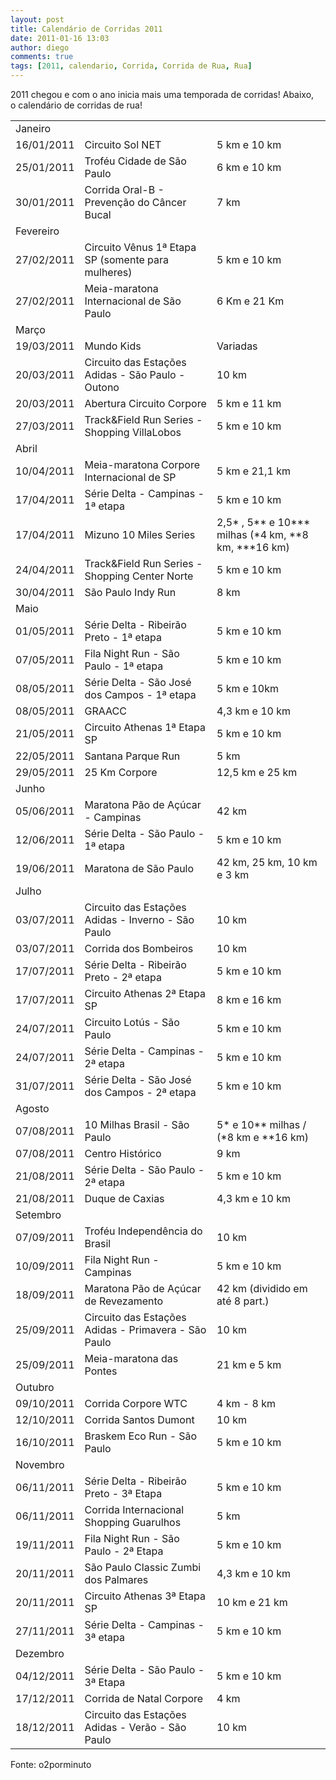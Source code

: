 ```yaml
---
layout: post
title: Calendário de Corridas 2011
date: 2011-01-16 13:03
author: diego
comments: true
tags: [2011, calendario, Corrida, Corrida de Rua, Rua]
---
```

2011 chegou e com o ano inicia mais uma temporada de corridas! Abaixo, o calendário de corridas de rua!
<table border="0" cellspacing="0" cellpadding="0" width="100%">
<tbody>
<tr>
<td class="tabTit" colspan="3">Janeiro</td>
</tr>
<tr>
<td class="tabTxt">16/01/2011</td>
<td class="tabTxt">Circuito Sol NET</td>
<td class="tabTxt">5 km e 10 km</td>
</tr>
<tr>
<td class="tabTxt">25/01/2011</td>
<td class="tabTxt">Troféu Cidade de São Paulo</td>
<td class="tabTxt">6 km e 10 km</td>
</tr>
<tr>
<td class="tabTxt">30/01/2011</td>
<td class="tabTxt">Corrida Oral-B - Prevenção do Câncer Bucal</td>
<td class="tabTxt">7 km</td>
</tr>
<tr>
<td class="tabTit" colspan="3">Fevereiro</td>
</tr>
<tr>
<td class="tabTxt">27/02/2011</td>
<td class="tabTxt">Circuito Vênus 1ª Etapa SP (somente para mulheres)</td>
<td class="tabTxt">5 km e 10 km</td>
</tr>
<tr>
<td class="tabTxt">27/02/2011</td>
<td class="tabTxt">Meia-maratona Internacional de São Paulo</td>
<td class="tabTxt">6 Km e 21 Km</td>
</tr>
<tr>
<td class="tabTit" colspan="3">Março</td>
</tr>
<tr>
<td class="tabTxt">19/03/2011</td>
<td class="tabTxt">Mundo Kids</td>
<td class="tabTxt">Variadas</td>
</tr>
<tr>
<td class="tabTxt">20/03/2011</td>
<td class="tabTxt">Circuito das Estações Adidas - São Paulo - Outono</td>
<td class="tabTxt">10 km</td>
</tr>
<tr>
<td class="tabTxt">20/03/2011</td>
<td class="tabTxt">Abertura Circuito Corpore</td>
<td class="tabTxt">5 km e 11 km</td>
</tr>
<tr>
<td class="tabTxt">27/03/2011</td>
<td class="tabTxt">Track&amp;Field Run Series -   Shopping VillaLobos</td>
<td class="tabTxt">5 km e 10 km</td>
</tr>
<tr>
<td class="tabTit" colspan="3">Abril</td>
</tr>
<tr>
<td class="tabTxt">10/04/2011</td>
<td class="tabTxt">Meia-maratona Corpore Internacional de SP</td>
<td class="tabTxt">5 km e 21,1 km</td>
</tr>
<tr>
<td class="tabTxt">17/04/2011</td>
<td class="tabTxt">Série Delta - Campinas - 1ª etapa</td>
<td class="tabTxt">5 km e 10 km</td>
</tr>
<tr>
<td class="tabTxt">17/04/2011</td>
<td class="tabTxt">Mizuno 10 Miles Series</td>
<td class="tabTxt">2,5* , 5** e 10*** milhas (*4 km, **8 km, ***16 km)</td>
</tr>
<tr>
<td class="tabTxt">24/04/2011</td>
<td class="tabTxt">Track&amp;Field Run Series - Shopping Center Norte</td>
<td class="tabTxt">5 km e 10 km</td>
</tr>
<tr>
<td class="tabTxt">30/04/2011</td>
<td class="tabTxt">São Paulo Indy Run</td>
<td class="tabTxt">8 km</td>
</tr>
<tr>
<td class="tabTit" colspan="3">Maio</td>
</tr>
<tr>
<td class="tabTxt">01/05/2011</td>
<td class="tabTxt">Série Delta - Ribeirão Preto - 1ª etapa</td>
<td class="tabTxt">5 km e 10 km</td>
</tr>
<tr>
<td class="tabTxt">07/05/2011</td>
<td class="tabTxt">Fila Night Run - São Paulo - 1ª etapa</td>
<td class="tabTxt">5 km e 10 km</td>
</tr>
<tr>
<td class="tabTxt">08/05/2011</td>
<td class="tabTxt">Série Delta - São José dos Campos - 1ª etapa</td>
<td class="tabTxt">5 km e 10km</td>
</tr>
<tr>
<td class="tabTxt">08/05/2011</td>
<td class="tabTxt">GRAACC</td>
<td class="tabTxt">4,3 km e 10 km</td>
</tr>
<tr>
<td class="tabTxt">21/05/2011</td>
<td class="tabTxt">Circuito Athenas 1ª Etapa SP</td>
<td class="tabTxt">5 km e 10 km</td>
</tr>
<tr>
<td class="tabTxt">22/05/2011</td>
<td class="tabTxt">Santana Parque Run</td>
<td class="tabTxt">5 km</td>
</tr>
<tr>
<td class="tabTxt">29/05/2011</td>
<td class="tabTxt">25 Km Corpore</td>
<td class="tabTxt">12,5 km e 25 km</td>
</tr>
<tr>
<td class="tabTit" colspan="3">Junho</td>
</tr>
<tr>
<td class="tabTxt">05/06/2011</td>
<td class="tabTxt">Maratona Pão de Açúcar - Campinas</td>
<td class="tabTxt">42 km</td>
</tr>
<tr>
<td class="tabTxt">12/06/2011</td>
<td class="tabTxt">Série Delta - São Paulo - 1ª etapa</td>
<td class="tabTxt">5 km e 10 km</td>
</tr>
<tr>
<td class="tabTxt">19/06/2011</td>
<td class="tabTxt">Maratona de São Paulo</td>
<td class="tabTxt">42 km, 25 km, 10 km e 3 km</td>
</tr>
<tr>
<td class="tabTit" colspan="3">Julho</td>
</tr>
<tr>
<td class="tabTxt">03/07/2011</td>
<td class="tabTxt">Circuito das Estações Adidas - Inverno - São Paulo</td>
<td class="tabTxt">10 km</td>
</tr>
<tr>
<td class="tabTxt">03/07/2011</td>
<td class="tabTxt">Corrida dos Bombeiros</td>
<td class="tabTxt">10 km</td>
</tr>
<tr>
<td class="tabTxt">17/07/2011</td>
<td class="tabTxt">Série Delta - Ribeirão Preto - 2ª etapa</td>
<td class="tabTxt">5 km e 10 km</td>
</tr>
<tr>
<td class="tabTxt">17/07/2011</td>
<td class="tabTxt">Circuito Athenas 2ª Etapa SP</td>
<td class="tabTxt">8 km e 16 km</td>
</tr>
<tr>
<td class="tabTxt">24/07/2011</td>
<td class="tabTxt">Circuito Lotús - São Paulo</td>
<td class="tabTxt">5 km e 10 km</td>
</tr>
<tr>
<td class="tabTxt">24/07/2011</td>
<td class="tabTxt">Série Delta - Campinas - 2ª etapa</td>
<td class="tabTxt">5 km e 10 km</td>
</tr>
<tr>
<td class="tabTxt">31/07/2011</td>
<td class="tabTxt">Série Delta - São José dos Campos - 2ª etapa</td>
<td class="tabTxt">5 km e 10 km</td>
</tr>
<tr>
<td class="tabTit" colspan="3">Agosto</td>
</tr>
<tr>
<td class="tabTxt">07/08/2011</td>
<td class="tabTxt">10 Milhas Brasil - São Paulo</td>
<td class="tabTxt">5* e 10** milhas / (*8 km e **16 km)</td>
</tr>
<tr>
<td class="tabTxt">07/08/2011</td>
<td class="tabTxt">Centro Histórico</td>
<td class="tabTxt">9 km</td>
</tr>
<tr>
<td class="tabTxt">21/08/2011</td>
<td class="tabTxt">Série Delta - São Paulo - 2ª etapa</td>
<td class="tabTxt">5 km e 10 km</td>
</tr>
<tr>
<td class="tabTxt">21/08/2011</td>
<td class="tabTxt">Duque de Caxias</td>
<td class="tabTxt">4,3 km e 10 km</td>
</tr>
<tr>
<td class="tabTit" colspan="3">Setembro</td>
</tr>
<tr>
<td class="tabTxt">07/09/2011</td>
<td class="tabTxt">Troféu Independência do Brasil</td>
<td class="tabTxt">10 km</td>
</tr>
<tr>
<td class="tabTxt">10/09/2011</td>
<td class="tabTxt">Fila Night Run - Campinas</td>
<td class="tabTxt">5 km e 10 km</td>
</tr>
<tr>
<td class="tabTxt">18/09/2011</td>
<td class="tabTxt">Maratona Pão de Açúcar de Revezamento</td>
<td class="tabTxt">42 km (dividido em até 8 part.)</td>
</tr>
<tr>
<td class="tabTxt">25/09/2011</td>
<td class="tabTxt">Circuito das Estações Adidas - Primavera - São Paulo</td>
<td class="tabTxt">10 km</td>
</tr>
<tr>
<td class="tabTxt">25/09/2011</td>
<td class="tabTxt">Meia-maratona das Pontes</td>
<td class="tabTxt">21 km e 5 km</td>
</tr>
<tr>
<td class="tabTit" colspan="3">Outubro</td>
</tr>
<tr>
<td class="tabTxt">09/10/2011</td>
<td class="tabTxt">Corrida Corpore WTC</td>
<td class="tabTxt">4 km - 8 km</td>
</tr>
<tr>
<td class="tabTxt">12/10/2011</td>
<td class="tabTxt">Corrida Santos Dumont</td>
<td class="tabTxt">10 km</td>
</tr>
<tr>
<td class="tabTxt">16/10/2011</td>
<td class="tabTxt">Braskem Eco Run - São Paulo</td>
<td class="tabTxt">5 km e 10 km</td>
</tr>
<tr>
<td class="tabTit" colspan="3">Novembro</td>
</tr>
<tr>
<td class="tabTxt">06/11/2011</td>
<td class="tabTxt">Série Delta - Ribeirão Preto - 3ª Etapa</td>
<td class="tabTxt">5 km e 10 km</td>
</tr>
<tr>
<td class="tabTxt">06/11/2011</td>
<td class="tabTxt">Corrida Internacional Shopping Guarulhos</td>
<td class="tabTxt">5 km</td>
</tr>
<tr>
<td class="tabTxt">19/11/2011</td>
<td class="tabTxt">Fila Night Run - São Paulo - 2ª Etapa</td>
<td class="tabTxt">5 km e 10 km</td>
</tr>
<tr>
<td class="tabTxt">20/11/2011</td>
<td class="tabTxt">São Paulo Classic Zumbi dos Palmares</td>
<td class="tabTxt">4,3 km e 10 km</td>
</tr>
<tr>
<td class="tabTxt">20/11/2011</td>
<td class="tabTxt">Circuito Athenas 3ª Etapa SP</td>
<td class="tabTxt">10 km e 21 km</td>
</tr>
<tr>
<td class="tabTxt">27/11/2011</td>
<td class="tabTxt">Série Delta - Campinas - 3ª etapa</td>
<td class="tabTxt">5 km e 10 km</td>
</tr>
<tr>
<td class="tabTit" colspan="3">Dezembro</td>
</tr>
<tr>
<td class="tabTxt">04/12/2011</td>
<td class="tabTxt">Série Delta - São Paulo - 3ª Etapa</td>
<td class="tabTxt">5 km e 10 km</td>
</tr>
<tr>
<td class="tabTxt">17/12/2011</td>
<td class="tabTxt">Corrida de Natal Corpore</td>
<td class="tabTxt">4 km</td>
</tr>
<tr>
<td class="tabTxt">18/12/2011</td>
<td class="tabTxt">Circuito das Estações Adidas - Verão - São Paulo</td>
<td class="tabTxt">10 km</td>
</tr>
</tbody>
</table>
Fonte: o2porminuto
